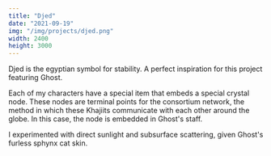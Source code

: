 ```yaml
---
title: "Djed"
date: "2021-09-19"
img: "/img/projects/djed.png"
width: 2400
height: 3000
---
```


Djed is the egyptian symbol for stability. A perfect inspiration for this project featuring Ghost.

Each of my characters have a special item that embeds a special crystal node. These nodes are terminal points for the consortium network, the method in which these Khajiits communicate with each other around the globe. In this case, the node is embedded in Ghost's staff.

I experimented with direct sunlight and subsurface scattering, given Ghost's furless sphynx cat skin.

